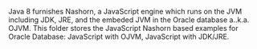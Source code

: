 
Java 8 furnishes Nashorn, a JavaScript engine which runs on the JVM including JDK, JRE, and the embeded JVM in the Oracle database a..k.a. OJVM.
This folder stores the JavaScript Nashorn based examples for Oracle Database: JavaScript with OJVM, JavaScript with JDK/JRE. 

